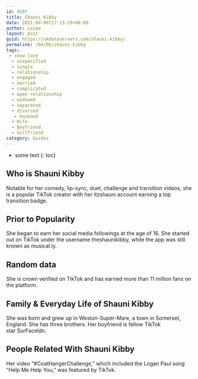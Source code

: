 ```yaml
---
id: 4597
title: Shauni Kibby
date: 2021-04-06T17:13:29+00:00
author: Laima
layout: post
guid: https://ukdataservers.com/shauni-kibby/
permalink: /04/06/shauni-kibby
tags:
 - show love
  - unspecified
  - single
  - relationship
  - engaged
  - married
  - complicated
  - open relationship
  - widowed
  - separated
  - divorced
   - Husband
  - Wife
  - Boyfriend
  - Girlfriend
category: Guides
---
```


* some text
{: toc}


## Who is Shauni Kibby
                  
                  
                  
Notable for her comedy, lip-sync, duet, challenge and transition videos, she is a popular TikTok creator with her itzshauni account earning a top transition badge. 
                  
              
            
              
            
                
                
                
## Prior to Popularity
                  
                  
                  
She began to earn her social media followings at the age of 16. She started out on TikTok under the username theshaunikibby, while the app was still known as musical.ly. 
                  
              
            
              
            
                
                
                
## Random data
                  
                  
                  
She is crown verified on TikTok and has earned more than 11 million fans on the platform. 
                  
              
            
              
            
                
                
                
## Family & Everyday Life of Shauni Kibby
                  
                  
                  
She was born and grew up in Weston-Super-Mare, a town in Somerset, England. She has three brothers. Her boyfriend is fellow TikTok star SurFaceldn.
                  
              
            
              
            
                
                
                
## People Related With Shauni Kibby
                  
                  
                  
Her video &#8220;#CoatHangerChallenge,&#8221; which included the Logan Paul song &#8220;Help Me Help You,&#8221; was featured by TikTok.  
                  
              
            
              
            
                
              
            
              
              
            
            
              
            
          
          
          